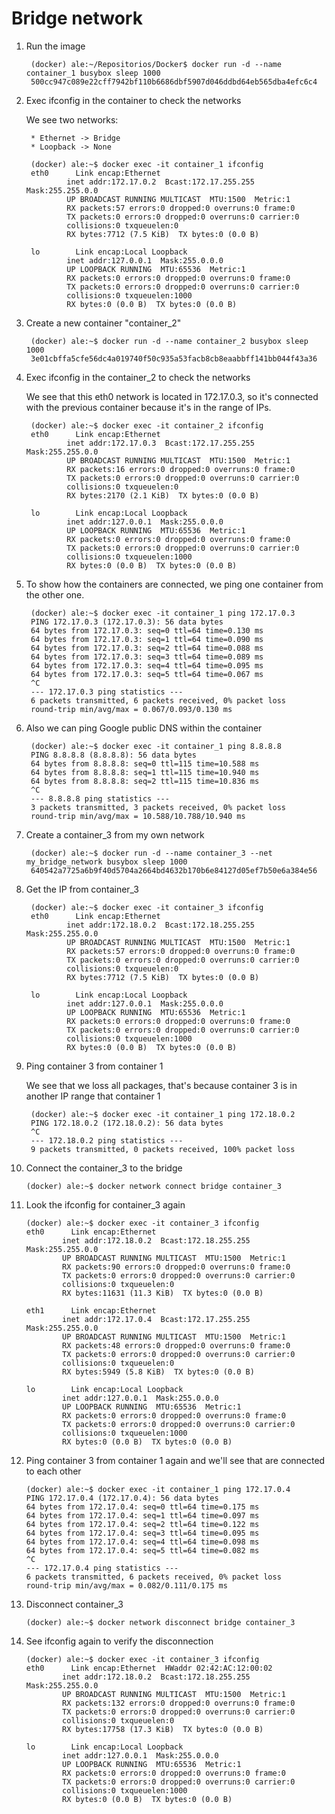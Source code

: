 # Bridge network

1) Run the image

        (docker) ale:~/Repositorios/Docker$ docker run -d --name container_1 busybox sleep 1000
        500cc947c089e22cff7942bf110b6686dbf5907d046ddbd64eb565dba4efc6c4

2) Exec ifconfig in the container to check the networks

    We see two networks:

        * Ethernet -> Bridge
        * Loopback -> None

        (docker) ale:~$ docker exec -it container_1 ifconfig
        eth0      Link encap:Ethernet  
                inet addr:172.17.0.2  Bcast:172.17.255.255  Mask:255.255.0.0
                UP BROADCAST RUNNING MULTICAST  MTU:1500  Metric:1
                RX packets:57 errors:0 dropped:0 overruns:0 frame:0
                TX packets:0 errors:0 dropped:0 overruns:0 carrier:0
                collisions:0 txqueuelen:0 
                RX bytes:7712 (7.5 KiB)  TX bytes:0 (0.0 B)

        lo        Link encap:Local Loopback  
                inet addr:127.0.0.1  Mask:255.0.0.0
                UP LOOPBACK RUNNING  MTU:65536  Metric:1
                RX packets:0 errors:0 dropped:0 overruns:0 frame:0
                TX packets:0 errors:0 dropped:0 overruns:0 carrier:0
                collisions:0 txqueuelen:1000 
                RX bytes:0 (0.0 B)  TX bytes:0 (0.0 B)

3) Create a new container "container_2"

        (docker) ale:~$ docker run -d --name container_2 busybox sleep 1000
        3e01cbffa5cfe56dc4a019740f50c935a53facb8cb8eaabbff141bb044f43a36

4) Exec ifconfig in the container_2 to check the networks

    We see that this eth0 network is located in 172.17.0.3, so it's connected with the previous container because it's in the range of IPs.

        (docker) ale:~$ docker exec -it container_2 ifconfig
        eth0      Link encap:Ethernet 
                inet addr:172.17.0.3  Bcast:172.17.255.255  Mask:255.255.0.0
                UP BROADCAST RUNNING MULTICAST  MTU:1500  Metric:1
                RX packets:16 errors:0 dropped:0 overruns:0 frame:0
                TX packets:0 errors:0 dropped:0 overruns:0 carrier:0
                collisions:0 txqueuelen:0
                RX bytes:2170 (2.1 KiB)  TX bytes:0 (0.0 B)

        lo        Link encap:Local Loopback  
                inet addr:127.0.0.1  Mask:255.0.0.0
                UP LOOPBACK RUNNING  MTU:65536  Metric:1
                RX packets:0 errors:0 dropped:0 overruns:0 frame:0
                TX packets:0 errors:0 dropped:0 overruns:0 carrier:0
                collisions:0 txqueuelen:1000 
                RX bytes:0 (0.0 B)  TX bytes:0 (0.0 B)

5) To show how the containers are connected, we ping one container from the other one.

        (docker) ale:~$ docker exec -it container_1 ping 172.17.0.3
        PING 172.17.0.3 (172.17.0.3): 56 data bytes
        64 bytes from 172.17.0.3: seq=0 ttl=64 time=0.130 ms
        64 bytes from 172.17.0.3: seq=1 ttl=64 time=0.090 ms
        64 bytes from 172.17.0.3: seq=2 ttl=64 time=0.088 ms
        64 bytes from 172.17.0.3: seq=3 ttl=64 time=0.089 ms
        64 bytes from 172.17.0.3: seq=4 ttl=64 time=0.095 ms
        64 bytes from 172.17.0.3: seq=5 ttl=64 time=0.067 ms
        ^C
        --- 172.17.0.3 ping statistics ---
        6 packets transmitted, 6 packets received, 0% packet loss
        round-trip min/avg/max = 0.067/0.093/0.130 ms

6) Also we can ping Google public DNS within the container

        (docker) ale:~$ docker exec -it container_1 ping 8.8.8.8
        PING 8.8.8.8 (8.8.8.8): 56 data bytes
        64 bytes from 8.8.8.8: seq=0 ttl=115 time=10.588 ms
        64 bytes from 8.8.8.8: seq=1 ttl=115 time=10.940 ms
        64 bytes from 8.8.8.8: seq=2 ttl=115 time=10.836 ms
        ^C
        --- 8.8.8.8 ping statistics ---
        3 packets transmitted, 3 packets received, 0% packet loss
        round-trip min/avg/max = 10.588/10.788/10.940 ms

7) Create a container_3 from my own network

        (docker) ale:~$ docker run -d --name container_3 --net my_bridge_network busybox sleep 1000
        640542a7725a6b9f40d5704a2664bd4632b170b6e84127d05ef7b50e6a384e56

8) Get the IP from container_3

        (docker) ale:~$ docker exec -it container_3 ifconfig
        eth0      Link encap:Ethernet  
                inet addr:172.18.0.2  Bcast:172.18.255.255  Mask:255.255.0.0
                UP BROADCAST RUNNING MULTICAST  MTU:1500  Metric:1
                RX packets:57 errors:0 dropped:0 overruns:0 frame:0
                TX packets:0 errors:0 dropped:0 overruns:0 carrier:0
                collisions:0 txqueuelen:0 
                RX bytes:7712 (7.5 KiB)  TX bytes:0 (0.0 B)

        lo        Link encap:Local Loopback  
                inet addr:127.0.0.1  Mask:255.0.0.0
                UP LOOPBACK RUNNING  MTU:65536  Metric:1
                RX packets:0 errors:0 dropped:0 overruns:0 frame:0
                TX packets:0 errors:0 dropped:0 overruns:0 carrier:0
                collisions:0 txqueuelen:1000
                RX bytes:0 (0.0 B)  TX bytes:0 (0.0 B)

9) Ping container 3 from container 1

    We see that we loss all packages, that's because container 3 is in another IP range that container 1

        (docker) ale:~$ docker exec -it container_1 ping 172.18.0.2
        PING 172.18.0.2 (172.18.0.2): 56 data bytes
        ^C
        --- 172.18.0.2 ping statistics ---
        9 packets transmitted, 0 packets received, 100% packet loss

10) Connect the container_3 to the bridge

        (docker) ale:~$ docker network connect bridge container_3

11) Look the ifconfig for container_3 again

        (docker) ale:~$ docker exec -it container_3 ifconfig
        eth0      Link encap:Ethernet  
                inet addr:172.18.0.2  Bcast:172.18.255.255  Mask:255.255.0.0
                UP BROADCAST RUNNING MULTICAST  MTU:1500  Metric:1
                RX packets:90 errors:0 dropped:0 overruns:0 frame:0
                TX packets:0 errors:0 dropped:0 overruns:0 carrier:0
                collisions:0 txqueuelen:0 
                RX bytes:11631 (11.3 KiB)  TX bytes:0 (0.0 B)

        eth1      Link encap:Ethernet 
                inet addr:172.17.0.4  Bcast:172.17.255.255  Mask:255.255.0.0
                UP BROADCAST RUNNING MULTICAST  MTU:1500  Metric:1
                RX packets:48 errors:0 dropped:0 overruns:0 frame:0
                TX packets:0 errors:0 dropped:0 overruns:0 carrier:0
                collisions:0 txqueuelen:0 
                RX bytes:5949 (5.8 KiB)  TX bytes:0 (0.0 B)

        lo        Link encap:Local Loopback  
                inet addr:127.0.0.1  Mask:255.0.0.0
                UP LOOPBACK RUNNING  MTU:65536  Metric:1
                RX packets:0 errors:0 dropped:0 overruns:0 frame:0
                TX packets:0 errors:0 dropped:0 overruns:0 carrier:0
                collisions:0 txqueuelen:1000 
                RX bytes:0 (0.0 B)  TX bytes:0 (0.0 B)

12) Ping container 3 from container 1 again and we'll see that are connected to each other

        (docker) ale:~$ docker exec -it container_1 ping 172.17.0.4
        PING 172.17.0.4 (172.17.0.4): 56 data bytes
        64 bytes from 172.17.0.4: seq=0 ttl=64 time=0.175 ms
        64 bytes from 172.17.0.4: seq=1 ttl=64 time=0.097 ms
        64 bytes from 172.17.0.4: seq=2 ttl=64 time=0.122 ms
        64 bytes from 172.17.0.4: seq=3 ttl=64 time=0.095 ms
        64 bytes from 172.17.0.4: seq=4 ttl=64 time=0.098 ms
        64 bytes from 172.17.0.4: seq=5 ttl=64 time=0.082 ms
        ^C
        --- 172.17.0.4 ping statistics ---
        6 packets transmitted, 6 packets received, 0% packet loss
        round-trip min/avg/max = 0.082/0.111/0.175 ms

13) Disconnect container_3

        (docker) ale:~$ docker network disconnect bridge container_3

14) See ifconfig again to verify the disconnection

        (docker) ale:~$ docker exec -it container_3 ifconfig
        eth0      Link encap:Ethernet  HWaddr 02:42:AC:12:00:02  
                inet addr:172.18.0.2  Bcast:172.18.255.255  Mask:255.255.0.0
                UP BROADCAST RUNNING MULTICAST  MTU:1500  Metric:1
                RX packets:132 errors:0 dropped:0 overruns:0 frame:0
                TX packets:0 errors:0 dropped:0 overruns:0 carrier:0
                collisions:0 txqueuelen:0 
                RX bytes:17758 (17.3 KiB)  TX bytes:0 (0.0 B)

        lo        Link encap:Local Loopback  
                inet addr:127.0.0.1  Mask:255.0.0.0
                UP LOOPBACK RUNNING  MTU:65536  Metric:1
                RX packets:0 errors:0 dropped:0 overruns:0 frame:0
                TX packets:0 errors:0 dropped:0 overruns:0 carrier:0
                collisions:0 txqueuelen:1000 
                RX bytes:0 (0.0 B)  TX bytes:0 (0.0 B)
